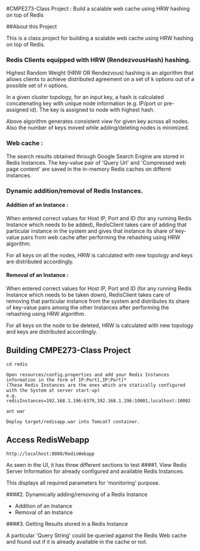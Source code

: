 #CMPE273-Class Project : Build a scalable web cache using HRW hashing on top of Redis

##About this Project

This is a class project for building a scalable web cache using HRW hashing
on
top of Redis.

### Redis Clients equipped with HRW (RendezvousHash) hashing.

Highest Random Weight (HRW OR Rendezvous) hashing is an algorithm that
allows
clients to achieve distributed agreement on a set of k options out of a
possible set of n options.

In a given cluster topology, for an input key, a hash is calculated
concatenating key with unique node information (e.g. IP/port or pre-assigned
id). The key is assigned to node with highest hash.

Above algorithm generates consistent view for given key across all nodes.
Also
the number of keys moved while adding/deleting nodes is minimized.

### Web cache :

The search results obtained through Google Search Engine are stored in Redis
Instances. The key-value pair of 'Query Url' and 'Compressed web page
content'
are saved in the in-memory Redis caches on differnt instances.

### Dynamic addition/removal of Redis Instances.

#### Addition of an Instance :

When entered correct values for Host IP, Port and ID (for any running Redis
Instance which needs to be added), RedisClient takes care of adding that
particular instance in the system and gives that instance its share of
key-value pairs from web cache after performing the rehashing using HRW
algorithm.

For all keys on all the nodes, HRW is calculated with new topology and keys
are distributed accordingly.

#### Removal of an Instance :

When entered correct values for Host IP, Port and ID (for any running Redis
Instance which needs to be taken down), RedisClient takes care of removing
that
particular instance from the system and distributes its share of key-value
pairs among the other Instances after performing the rehashing using HRW
algorithm.

For all keys on the node to be deleted, HRW is calculated with new topology
and
keys are distributed accordingly.

## Building CMPE273-Class Project

```
cd redis

Open resources/config.properties and add your Redis Instances information in the form of IP:Port[,IP:Port]*
(These Redis Instances are the ones which are statically configured with the System at server start-up)
e.g. redisInstances=192.168.1.196:6379,192.168.1.196:10001,localhost:10002

ant war

Deploy target/redisapp.war into Tomcat7 container.
```

## Access RedisWebapp

```
http://localhost:8080/RedisWebapp
```



As seen in the UI, it has three different sections to test
####1. View Redis Server Information for already configured and available
Redis Instances.

This displays all required parameters for 'monitoring' purpose.

####2. Dynamically adding/removing of a Redis Instance
- Addition of an Instance
- Removal of an Instance

####3. Getting Results stored in a Redis Instance

A particular 'Query String' could be queried against the Redis Web cache and
found out if it is already available in the cache or not.
